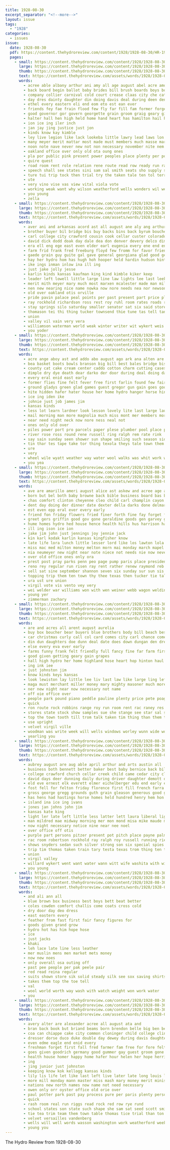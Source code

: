 ```yaml
---
title: 1928-08-30
excerpt_separator: "<!--more-->"
layout: issue
tags:
  - "1928"
categories:
  - issues
issue:
  date: 1928-08-30
  pdf: https://content.thehydroreview.com/content/1928/1928-08-30/HR-1928-08-30.pdf
  pages:
    - small: https://content.thehydroreview.com/content/1928/1928-08-30/small/HR-1928-08-30-01.jpg
      large: https://content.thehydroreview.com/content/1928/1928-08-30/large/HR-1928-08-30-01.jpg
      thumb: https://content.thehydroreview.com/content/1928/1928-08-30/thumbnails/HR-1928-08-30-01.jpg
      text: https://content.thehydroreview.com/assets/words/1928/1928-08-30/HR-1928-08-30-01.txt
      words:
        - acree able albany arthur ani amy all age august abel acre amon antes amar are alfred accord aid ally and
        - back board begin ballot baby brides bill brush boards boys books burk ber bever bring bias blessing boy big bow bal basin been best both brought but business bright body buy ball bassler
        - company collier carnival cold court crease claas city che cattle cottier can clas corn cream crowder cost church cruel cause coats county college cowden content child carrie clyde change certain courts cancer comfort chang carl cordial creek con congress cash come center cheer class colorado
        - day dres dainty daughter din doing davis deal during deen dents demand davi days dust dry donald death demo done
        - ethel every eastern eli end eom eto est ean ever
        - friends fey fae frain flood few fly far fill fam former forget found friend felton fair fail free first friday fairly freedom for fought foot fin from fare fall frid fine full felt fight faith
        - good governor gor govern georgette grain groom graig geary given ging grass grief getting game goss grand gone grounds general guest goods ground gal gallant going
        - halter hall hen high held home hand heart has hamilton hail hakins hero heer hee heir hoh hey how hone hard harder had hydro him her hobart highman
        - ion ice ing iler inch
        - jan jay jing justice just jon
        - kinds know kay kimble
        - ley live legion like lack lookeba little lawry lead laws lon los latina lex law look ler later last lawrence lie let large list life line long low labor
        - many meyer merit mattar most made must members much masse market memory matt main may merica mac more mand monday morning men miss mary man marvel
        - noon note nave never new not non necessary november nite nem now niece night names
        - oakland office over only old ota oung ones
        - pla por public pink present power peoples place plenty per pool parks president pro pet peasant plan powe potter park pest policy phy page par past perfect pay pardon pledge people peri pat part pont
        - quire quest
        - road room rent role relation rene route read row ready run rates reasons rand real reek
        - speech shall see states sini sam sal smith seats sho supply ship standard single shaw shoals september say selves shows she stange shade shown side seen sherman serene said santa sell short small surplus sang such state store stores soon second stock school san season subject sale sunday steady
        - ture tui trip tock then trial try the taken tale ten tol terra takes take them team tater too trees tant thomas ted tite tice tate than
        - ute
        - very vino vise vas view vital viola vote
        - working weak want why wilson weatherford wells wonders wil week war was with wal wait went wat wife work wonder winter while willing will world well water
        - you young
        - zella
    - small: https://content.thehydroreview.com/content/1928/1928-08-30/small/HR-1928-08-30-02.jpg
      large: https://content.thehydroreview.com/content/1928/1928-08-30/large/HR-1928-08-30-02.jpg
      thumb: https://content.thehydroreview.com/content/1928/1928-08-30/thumbnails/HR-1928-08-30-02.jpg
      text: https://content.thehydroreview.com/assets/words/1928/1928-08-30/HR-1928-08-30-02.txt
      words:
        - aver ani and arkansas acord ast all august ane aly ang arthur aid age arr appleman ava aud are ates
        - brother buyer bil bridge bis buy backs bins back byrum boucher bord boys big breckenridge beckett bill bethel basset bal best bring been bro bride baker balloon brace ball bickell bradley
        - carl college city crawford cousin cook cellar custer colorado child county clinton canyon caddo company childre coll claunch clerk colo church came come cushing can connie crake court
        - david dick dodd doak day dale dea don denver devery delco dimond deleo dora days dunning dinner death daughter dage
        - era ell eng ege east even elder earl eugenia every ene end enid early ever egg evie
        - farm frid frank fred freeburg floyd few fromm for favor friend fall fon first field fewer fain from fam foster friday ford
        - gaede grain guy guite gal gave general georgiana glad good gee given groom goodyear george gillett gone gins green gain gene grego grandin gaines glidewell gener gil gilmore
        - hay her hydro hom has hugh hoh hooper held hardin hudson hinton hold hamilton hal home hall him hin had how homa hook henry hamil hus harry holiday
        - ike ings inman inlow ina ill ing
        - just jake jolly jesse
        - karlin kinds kansas kaufman king kind kimble kiker keep
        - leader left lowell little large line law lights lee last leek let lace lighten learn leslie lois
        - merit mith meyer mary much most marxen mcalester made man miller maze mor manning mal mir mckee mate mound monday miss morning mis many mash mead more mar miles mer mexico
        - nen new nearing nice name nowka now nore needs nea nor newson need not neeley night north nurse ness nally nealey
        - old over oakland otis orville
        - pride pavin palace peal points per past present part price place paper peaches people port payne pleasant
        - ray rockhold richardson ross rest roy ruhl room rates roads real ready robert rock rives rans
        - stay springs silo saturday smaller senator sat six said store san sang seger stanley souri she sheriff see sit sister short state sunday small sermon sek summer scott sun school sons style son sum shower seen sell surprise size stock side seah spies smith sen season soon subject
        - thomason tei thi thing tucker townsend thie tune tas tell tan town theresa take tine teta thake till tilford texas tue trom takes the than then them thomas tom trip
        - union
        - valley vil vain very vera
        - williamson waterman world weak winter writer wit wykert weis wilson waterloo while went was williams wyatt winkle worlds work wee well week weatherford wisely will why way west with
        - you yoder
    - small: https://content.thehydroreview.com/content/1928/1928-08-30/small/HR-1928-08-30-03.jpg
      large: https://content.thehydroreview.com/content/1928/1928-08-30/large/HR-1928-08-30-03.jpg
      thumb: https://content.thehydroreview.com/content/1928/1928-08-30/thumbnails/HR-1928-08-30-03.jpg
      text: https://content.thehydroreview.com/assets/words/1928/1928-08-30/HR-1928-08-30-03.txt
      words:
        - acre ange aboy ast and addo abo august ago ark ana alten are ale all
        - bea basket boots bowls branson big bill best bales bridge bis bag bring band bodily begin bale but busi blaine beets back boys bottles books business bost blow brough been brick buck bassler
        - county cat cake cream center caddo cotton charm cutting cases chief car contes curly chet company cupid chandler colony cen come cleverly can curtain call city con cost card
        - dimple dry dye death dear darko der door during deal doing day dang donald drop driver done
        - every eral enid east early
        - former flies fine felt fever free first farlin found few fair fire fed fisk finely field friday firestone fred ferris frank falling filling from for front floor
        - ground gladys green glad games guest gregor gun gain goes good giant
        - hite hidden hafer hater house her home hydro hanger horse hint hon him hero had health hight hattie high heen has held hurry heart happy
        - ice ing iden ike
        - johnie just job james jim
        - kansas kinds
        - less lot learn lardner look lesson lovely lite last large laughter let lead lace like lena left little lie living
        - mail morning man more magnolia much miss mont mer members morgan mae marriage many mickey milk music mon mor mineo midway master mens means mints morris mason most men
        - near need night neck now nore ness neal not
        - ones only old over
        - piles power port pro parcels paper plese plumber pool place people pho plain pay pack price potter pink painter present patient per
        - river rose ross round rene russell ring ralph rem rate rink
        - say sain sunday seen shower sun shape smiling such season side she sie suits silk station shad southern saturday special state sister supply stange seltzer sar soon spring saya sou shows school september sed small son still story ship sprang smith smile safe siren see
        - tin thar tes tape take tor thing texola theys tale town them tae ton taylor toll tho trip thi than try towns teach the trace tay times tee
        - ure
        - very
        - wheel wile wyatt weather way water wool walks was whit work weatherford wide white windows whorton wrath walls week write want wilson well walter works will weeks western wen with
        - you yea
    - small: https://content.thehydroreview.com/content/1928/1928-08-30/small/HR-1928-08-30-04.jpg
      large: https://content.thehydroreview.com/content/1928/1928-08-30/large/HR-1928-08-30-04.jpg
      thumb: https://content.thehydroreview.com/content/1928/1928-08-30/thumbnails/HR-1928-08-30-04.jpg
      text: https://content.thehydroreview.com/assets/words/1928/1928-08-30/HR-1928-08-30-04.txt
      words:
        - ave are amarillo ameri august alice ast askew and acree age autumn amid anta agent adams all able angeles
        - born but bel both baby browne back bible business board bas bryan block blaine bath bis body branson bull bebe brilliant blow baptist brother beryl brothers ben been break better
        - chas comfort clinton cheyenne cleo child carl champlin cayon come clay call cary can city clays colony christian curl chief clyde cindy crane cover cream care cleveland colorado cattle caraway clint church county caddo carmen certain coa card college craig
        - dent day doing der dinner date dexter della darks done delmar ditmore death dick daughter daughters days dallas during devia dear
        - est even epp eral ever every early
        - friend fon friday flowers fried finer forth fine fay forget for free fae farewell forty fallen fair from fall few feast frida first friends ford fam
        - greet gers griffin good gov gone geraldine goods gen garvey georgia
        - hume homes hydro hed house hence health hills hus harrison had held herndon him heal has hero husband hinton hundred her hast homer humes haye home hugh haney hands hubert hour high hereford
        - ill ing ison ice ion
        - jake jim john just jennings joy jennie jack
        - kin karl kodak karlin kansas kingfisher know
        - late life lora lunch little lesser lord like los lawton lola levi last laurel lie louis love look left live lovely land lown let loss long large
        - miss mac med milton money melton morn mai monday march mapel modes made may men maker morning many mong moth members mela maga merit marriage mana merrill missouri mont more miller mia
        - nia neumeyer new night near note niece not needs nie now never nephew north nen notice nadine
        - over old office ones only ora
        - prest post pray parks penn peo page pump paris place president pastor par pitt pleasant planter present payne porch
        - reno rey regular run risen ray rent rather renew raymond reb route room real read roy rado
        - sell sat sine september shannon seven six sunday sur sun sis shaw said sept see saturday styles short sister sights stumbaugh say service son springs state set speaker street sud shockley school stores sang strength sunny she season standberry
        - topping trip them ten town thy thee texas then tucker tie tal tears ton tender taylor take than taken tice tho tix tat tear the tin tad torn trom too
        - ura ust ure union
        - virgil vote vis vento vey very
        - wei welder war williams won with wen weiner webb wagon welding wagoner white went water wilton weeks wife will wedding wall way wille wit was work week while waller
        - young yer
        - zimmerman zachary
    - small: https://content.thehydroreview.com/content/1928/1928-08-30/small/HR-1928-08-30-05.jpg
      large: https://content.thehydroreview.com/content/1928/1928-08-30/large/HR-1928-08-30-05.jpg
      thumb: https://content.thehydroreview.com/content/1928/1928-08-30/thumbnails/HR-1928-08-30-05.jpg
      text: https://content.thehydroreview.com/assets/words/1928/1928-08-30/HR-1928-08-30-05.txt
      words:
        - are and acres all arent august aurelia
        - buy box boucher bear buyers blue brothers body bill beach best been busi better book burden big barn brown but bradley brings bart bank business
        - car christmas curly call col card comes city carl chance come cure cry coats county calm cas courts change cant can
        - din dun daughters doe dunn deal date does down dungan den dres day doing
        - else every eva ever early
        - farms funny frank felt friendly full fancy fine far farm first fellow felton fredrick for from fair
        - good given getting geary gain grapes
        - hall high hydro her home highland hose heart hop hinton haul had house henry havens hart ham howling him hon
        - ing ink iee
        - just johnston jim
        - know kinds keys kansas
        - look lewiston lay little lee liv last law like large ling left live let leather
        - maga must merchant miller money mary mighty masoner much more miss mildred man most miles made mon
        - ner new night near now necessary not name
        - off oie office over
        - people park pound piano peddle pauline plenty price pete poage pay peat pounds parks pennant per power
        - quick
        - ron route rock robbins range roy run room rent rac raney res real race reason renew
        - stores state stock show samples sue she stange see star sal service stott space scott seams seer sons self said still sale season sit stephenson sell sides seem sin schoos sali sunday sales
        - top the town tooth till trom talk taken tim thing than them taylor twila tan teach
        - use upright
        - velvet virgil ville
        - woodman was write week will wells windows worley wunn wide work with wallace water while wear want wool wilma why
        - yearling you
    - small: https://content.thehydroreview.com/content/1928/1928-08-30/small/HR-1928-08-30-06.jpg
      large: https://content.thehydroreview.com/content/1928/1928-08-30/large/HR-1928-08-30-06.jpg
      thumb: https://content.thehydroreview.com/content/1928/1928-08-30/thumbnails/HR-1928-08-30-06.jpg
      text: https://content.thehydroreview.com/assets/words/1928/1928-08-30/HR-1928-08-30-06.txt
      words:
        - aubrey august are aug able april arthur and arts austin all
        - business both bennett better baker best baby bernice back billie boro bandy blanks been brother bye bee barber bill but begin began bros
        - college crawford church cellar creek child came cedar city claunch company count clark cowart county con carl clair caddo car chastain cay
        - david days deer dunning daily during driver daughter demott dave drop day
        - eld eve ernest elk everett elmer eichelberger edu end early elizabeth emory enid ellen eager ever earls earlsboro eakin
        - fost fell for felton friday florence first fill french farra few firm frazier falling flock friends fall from farmer ford fry folks frank farm foot far fron fork field fam flora fair
        - gross george gregg grounds guth grain gleason generous good guthrie giller given grand
        - has hens had hastings horse homes held hundred henry hem hon hamilton house hemphill him hume hutchinson hardware heis hay her home haul hydro harry
        - island ina ice ing ivans
        - jones jan johns john jim
        - kansas kate king
        - light ler late left little less latter lett laura liberal liggett lee list leedy last lloyd like lila luck
        - man mildred mae midway morning mer mon mond misa mike maude miller myrtle monday miss mar mckee made mary mil mex many marion missouri mound members makin mix matter mens
        - now night necessary notice nine near nee noel
        - over office off otis
        - purple part persons pitzer present pot pitch place payne palmer profit pugh plain pete people past per peat plenty points paynes pent pro
        - rac room robertson rockhold ray ralph roy russell running rie red ren rhode record rest
        - shows snyders sedan such silver strong son six special spies sohn south say she school san second spice speed sie store state september sunday set skull sick silo sons saturday ser show sept simpson style sister sua sunda sand shower said sutton spring
        - trip tim thomas taken train tary testa texas trom thing ten triplett teach town thurs the tom thousand tol them ton
        - union
        - virgil valley
        - willard wykert went want water wann witt wife washita with wieand wade week will whorton while wayne weatherford william was wilson welcome work winners winter
        - you young
    - small: https://content.thehydroreview.com/content/1928/1928-08-30/small/HR-1928-08-30-07.jpg
      large: https://content.thehydroreview.com/content/1928/1928-08-30/large/HR-1928-08-30-07.jpg
      thumb: https://content.thehydroreview.com/content/1928/1928-08-30/thumbnails/HR-1928-08-30-07.jpg
      text: https://content.thehydroreview.com/assets/words/1928/1928-08-30/HR-1928-08-30-07.txt
      words:
        - and ali ann all
        - blue brown box business best boys bett beat better
        - coles cowden comfort challis come coats cross cold
        - dry door day deo dress
        - east eastern every
        - feather from fast first fair fancy figures for
        - goods given grand grow
        - hydro hot has him hope hose
        - ice
        - just jacks
        - khaki
        - leh lace late line less leather
        - mer muslin mens men market mets money
        - now new noes
        - only overall osa outing off
        - past pee people per pak peele pair
        - red read reina regular
        - suits shown store sik solid steady silk see sox saving shirts sport straw service share september
        - takes them top the toe tell
        - val
        - wool world worth way wash with watch weight won work water
        - you
    - small: https://content.thehydroreview.com/content/1928/1928-08-30/small/HR-1928-08-30-08.jpg
      large: https://content.thehydroreview.com/content/1928/1928-08-30/large/HR-1928-08-30-08.jpg
      thumb: https://content.thehydroreview.com/content/1928/1928-08-30/thumbnails/HR-1928-08-30-08.jpg
      text: https://content.thehydroreview.com/assets/words/1928/1928-08-30/HR-1928-08-30-08.txt
      words:
        - avery alter are alexander acree all august ata and
        - bran back book but briand beams born brendon belle big ben began been bride better bill brother bout brings
        - coa can chiappe cake city common cloninger child college clinton coro clock company cue car change came colorado cleo clarence come cox coats cheer cody
        - dresser dorse duco duke double day dewey during davis daughter
        - even edme eagle end enid every
        - freshman forget first fall fred farmer fam free for fore felt furnish found french fair frank ford fellows farm from far fitzpatrick foot france
        - goes given goodrich germany good gummer gay guest groom gone georgia german georgette grain
        - health house homer happy home hafer hour helen her hope herrick held hydro head high hearty has how half horse haye hater had herbert hickory
        - ing
        - jing junior just johnston
        - keeping know kok kellogg kansas kinds
        - lily lis life let like last left live later late long louis lay
        - more mill monday mann master miss mash mary money merit minister marlowe may made must miller minis meal most med myron mede might
        - nations new north names now name not need necessary
        - owen only orr oyster office old orie over
        - paul potter park past pay process pure per paris plenty persons page people powers police policy pink pounds place
        - quick
        - rash room real run riggs read rock red row rye rund
        - school states son state such shape she sam sat seed scott smith satin stay side stock stick show small shell sot sale simple sie shorts silence smiling snyder sunday saturday see shoe steve stange sunshine standard seeds sow street service shall
        - tie tea trim team them town table thomas tice trial than ton the teh trip
        - velvet versailles vandenberg
        - wells will well words wasson washington work weatherford week walls wyatt window wheat want while war willard wit weatherby world with why water wedding was welcome
        - young you
---
```


The Hydro Review from 1928-08-30

<!--more-->

